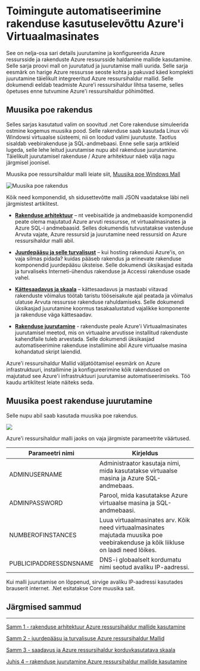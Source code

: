 <properties
   pageTitle="Azure virtuaalse masina DotNet Core Kuueosalisest 1 | Microsoft Azure'i"
   description="Azure virtuaalse masina DotNet Core õpetus"
   services="virtual-machines-windows"
   documentationCenter="virtual-machines"
   authors="neilpeterson"
   manager="timlt"
   editor="tysonn"
   tags="azure-resource-manager"/>

<tags
   ms.service="virtual-machines-windows"
   ms.devlang="na"
   ms.topic="article"
   ms.tgt_pltfrm="vm-windows"
   ms.workload="infrastructure-services"
   ms.date="10/21/2016"
   ms.author="nepeters"/>

# <a name="automating-application-deployments-to-azure-virtual-machines"></a>Toimingute automatiseerimine rakenduse kasutuselevõttu Azure'i Virtuaalmasinates

See on nelja-osa sari details juurutamine ja konfigureerida Azure ressursside ja rakenduste Azure ressursside haldamine mallide kasutamine. Selle sarja proovi mall on juurutatud ja juurutamise malli uurida. Selle sarja eesmärk on harige Azure ressursse seoste kohta ja pakuvad käed komplekti juurutamine täielikult integreeritud Azure ressursihaldur mallid. Selle dokumendi eeldab teadmiste Azure'i ressursihaldur lihtsa taseme, selles õpetuses enne tutvumine Azure'i ressursihaldur põhimõtted.

## <a name="music-store-application"></a>Muusika poe rakendus

Selles sarjas kasutatud valim on soovitud .net Core rakenduse simuleerida ostmine kogemus muusika pood. Selle rakenduse saab kasutada Linux või Windowsi virtuaalse süsteemi, nii on loodud valimi juurutuste. Taotlus sisaldab veebirakenduse ja SQL-andmebaasi. Enne selle sarja artikleid lugeda, selle lehe leitud juurutamise nupu abil rakenduse juurutamine. Täielikult juurutamisel rakenduse / Azure arhitektuur näeb välja nagu järgmisel joonisel. 

Muusika poe ressursihaldur malli leiate siit, [Muusika poe Windows Mall](https://github.com/Microsoft/dotnet-core-sample-templates/tree/master/dotnet-core-music-windows)

![Muusika poe rakendus](./media/virtual-machines-windows-dotnet-core/music-store.png)

Kõik need komponendid, sh sidusettevõtte malli JSON vaadatakse läbi neli järgmistest artiklitest.

- [**Rakenduse arhitektuur**](./virtual-machines-windows-dotnet-core-2-architecture.md) – nt veebisaitide ja andmebaaside komponendid peate olema majutatud Azure arvuti ressursse, nt virtuaalmasinates ja Azure SQL-i andmebaasid. Selles dokumendis tutvustatakse vastenduse Arvuta vajate, Azure ressursid ja juurutamine need ressursid on Azure ressursihaldur malli abil. 

- [**Juurdepääsu ja selle turvalisust**](./virtual-machines-windows-dotnet-core-3-access-security.md) – kui hosting rakendusi Azure'is, on vaja silmas pidada? kuidas pääseb rakendus ja erinevate rakenduse komponendid juurdepääsu üksteise. Selle dokumendi üksikasjad esitada ja turvaliseks Interneti-ühendus rakenduse ja Accessi rakenduse osade vahel.

- [**Kättesaadavus ja skaala**](./virtual-machines-windows-dotnet-core-4-availability-scale.md) – kättesaadavus ja mastaabi viitavad rakenduste võimalus töötab taristu tööseisakute ajal peatada ja võimalus ulatuse Arvuta ressursse rakenduse rahuldamiseks. Selle dokumendi üksikasjad juurutamine koormus tasakaalustatud vajalikke komponente ja rakenduse väga kättesaadav.

- [**Rakenduse juurutamine**](./virtual-machines-windows-dotnet-core-5-app-deployment.md) - rakenduste peale Azure'i Virtuaalmasinates juurutamisel meetod, mis on virtuaalne arvutisse installitud rakenduste kahendfaile tuleb arvestada. Selle dokumendi üksikasjad automatiseerimine rakenduse installimine abil Azure virtuaalse masina kohandatud skript laiendid.

Azure'i ressursihaldur Mallid väljatöötamisel eesmärk on Azure infrastruktuuri, installimine ja konfigureerimine kõik rakendused on majutatud see Azure'i infrastruktuuri juurutamise automatiseerimiseks. Töö kaudu artiklitest leiate näiteks seda.

## <a name="deploy-the-music-store-application"></a>Muusika poest rakenduse juurutamine

Selle nupu abil saab kasutada muusika poe rakendus.

<a href="https://portal.azure.com/#create/Microsoft.Template/uri/https%3A%2F%2Fraw.githubusercontent.com%2FMicrosoft%2Fdotnet-core-sample-templates%2Fmaster%2Fdotnet-core-music-windows%2Fazuredeploy.json" target="_blank">
    <img src="http://azuredeploy.net/deploybutton.png"/>
</a>

Azure'i ressursihaldur malli jaoks on vaja järgmiste parameetrite väärtused.

|Parameetri nimi |Kirjeldus   |
|---|---|
|ADMINUSERNAME   | Administraator kasutaja nimi, mida kasutatakse virtuaalse masina ja Azure SQL-andmebaas.  |
|ADMINPASSWORD | Parool, mida kasutatakse Azure virtuaalse masina ja SQL-andmebaasi.  |
|NUMBEROFINSTANCES | Luua virtuaalmasinates arv. Kõik need virtuaalmasinates majutada muusika poe veebirakenduse ja kõik liikluse on laadi need lõikes. |
|PUBLICIPADDRESSDNSNAME | DNS-i globaalselt kordumatu nimi seotud avaliku IP-aadressi. |

Kui malli juurutamise on lõppenud, sirvige avaliku IP-aadressi kasutades brauserit internet. .Net esitatakse Core muusika sait.

## <a name="next-steps"></a>Järgmised sammud

<hr>

[Samm 1 - rakenduse arhitektuur Azure ressursihaldur mallide kasutamine](./virtual-machines-windows-dotnet-core-2-architecture.md)

[Samm 2 - juurdepääsu ja turvalisuse Azure ressursihaldur Mallid](./virtual-machines-windows-dotnet-core-3-access-security.md)

[Samm 3 - saadavus ja Azure ressursihaldur korduvkasutatava skaala](./virtual-machines-windows-dotnet-core-4-availability-scale.md)

[Juhis 4 – rakenduse juurutamine Azure ressursihaldur mallide kasutamine](./virtual-machines-windows-dotnet-core-5-app-deployment.md)


